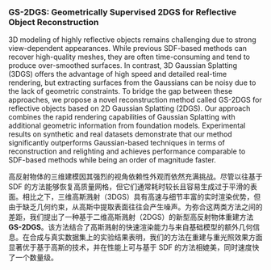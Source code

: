 ### GS-2DGS: Geometrically Supervised 2DGS for Reflective Object Reconstruction

3D modeling of highly reflective objects remains challenging due to strong view-dependent appearances. While previous SDF-based methods can recover high-quality meshes, they are often time-consuming and tend to produce over-smoothed surfaces. In contrast, 3D Gaussian Splatting (3DGS) offers the advantage of high speed and detailed real-time rendering, but extracting surfaces from the Gaussians can be noisy due to the lack of geometric constraints. To bridge the gap between these approaches, we propose a novel reconstruction method called GS-2DGS for reflective objects based on 2D Gaussian Splatting (2DGS). Our approach combines the rapid rendering capabilities of Gaussian Splatting with additional geometric information from foundation models. Experimental results on synthetic and real datasets demonstrate that our method significantly outperforms Gaussian-based techniques in terms of reconstruction and relighting and achieves performance comparable to SDF-based methods while being an order of magnitude faster.

高反射物体的三维建模因其强烈的视角依赖性外观而依然充满挑战。尽管以往基于 SDF 的方法能够恢复高质量网格，但它们通常耗时较长且容易生成过于平滑的表面。相比之下，三维高斯溅射（3DGS）具有高速与细节丰富的实时渲染优势，但由于缺乏几何约束，从高斯中提取表面往往会产生噪声。为弥合这两类方法之间的差距，我们提出了一种基于二维高斯溅射（2DGS）的新型高反射物体重建方法 **GS-2DGS**。该方法结合了高斯溅射的快速渲染能力与来自基础模型的额外几何信息。在合成与真实数据集上的实验结果表明，我们的方法在重建与重光照效果方面显著优于基于高斯的技术，并在性能上可与基于 SDF 的方法相媲美，同时速度快了一个数量级。
